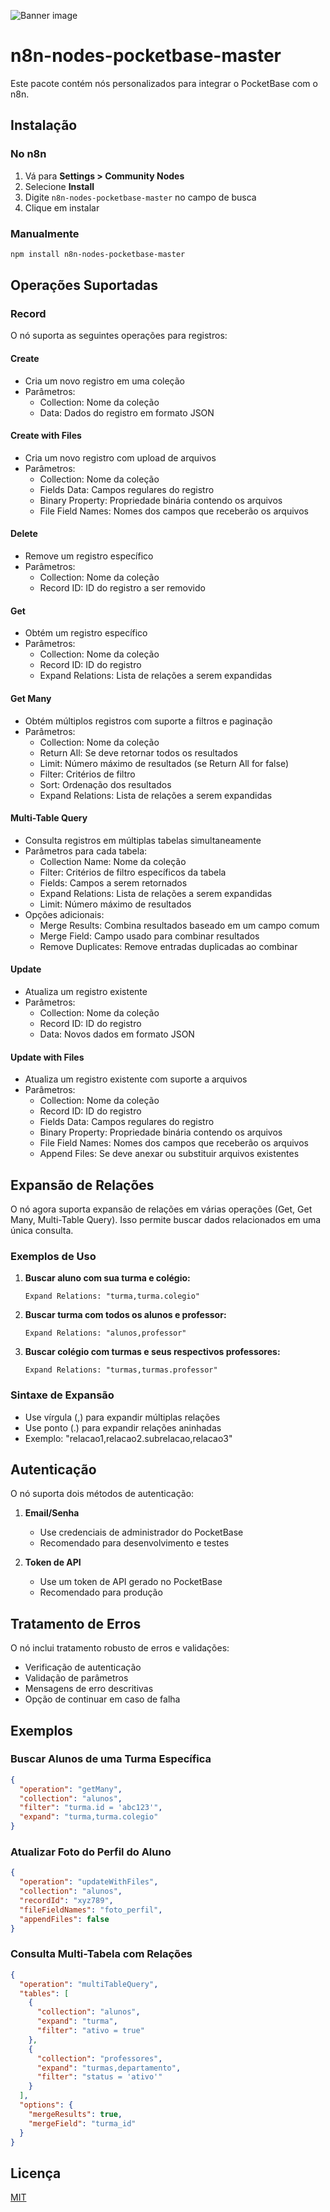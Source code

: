 ![Banner image](https://user-images.githubusercontent.com/10284570/173569848-c624317f-42b1-45a6-ab09-f0ea3c247648.png)

# n8n-nodes-pocketbase-master

Este pacote contém nós personalizados para integrar o PocketBase com o n8n.

## Instalação

### No n8n

1. Vá para **Settings > Community Nodes**
2. Selecione **Install**
3. Digite `n8n-nodes-pocketbase-master` no campo de busca
4. Clique em instalar

### Manualmente

```bash
npm install n8n-nodes-pocketbase-master
```

## Operações Suportadas

### Record

O nó suporta as seguintes operações para registros:

#### Create
- Cria um novo registro em uma coleção
- Parâmetros:
  - Collection: Nome da coleção
  - Data: Dados do registro em formato JSON

#### Create with Files
- Cria um novo registro com upload de arquivos
- Parâmetros:
  - Collection: Nome da coleção
  - Fields Data: Campos regulares do registro
  - Binary Property: Propriedade binária contendo os arquivos
  - File Field Names: Nomes dos campos que receberão os arquivos

#### Delete
- Remove um registro específico
- Parâmetros:
  - Collection: Nome da coleção
  - Record ID: ID do registro a ser removido

#### Get
- Obtém um registro específico
- Parâmetros:
  - Collection: Nome da coleção
  - Record ID: ID do registro
  - Expand Relations: Lista de relações a serem expandidas

#### Get Many
- Obtém múltiplos registros com suporte a filtros e paginação
- Parâmetros:
  - Collection: Nome da coleção
  - Return All: Se deve retornar todos os resultados
  - Limit: Número máximo de resultados (se Return All for false)
  - Filter: Critérios de filtro
  - Sort: Ordenação dos resultados
  - Expand Relations: Lista de relações a serem expandidas

#### Multi-Table Query
- Consulta registros em múltiplas tabelas simultaneamente
- Parâmetros para cada tabela:
  - Collection Name: Nome da coleção
  - Filter: Critérios de filtro específicos da tabela
  - Fields: Campos a serem retornados
  - Expand Relations: Lista de relações a serem expandidas
  - Limit: Número máximo de resultados
- Opções adicionais:
  - Merge Results: Combina resultados baseado em um campo comum
  - Merge Field: Campo usado para combinar resultados
  - Remove Duplicates: Remove entradas duplicadas ao combinar

#### Update
- Atualiza um registro existente
- Parâmetros:
  - Collection: Nome da coleção
  - Record ID: ID do registro
  - Data: Novos dados em formato JSON

#### Update with Files
- Atualiza um registro existente com suporte a arquivos
- Parâmetros:
  - Collection: Nome da coleção
  - Record ID: ID do registro
  - Fields Data: Campos regulares do registro
  - Binary Property: Propriedade binária contendo os arquivos
  - File Field Names: Nomes dos campos que receberão os arquivos
  - Append Files: Se deve anexar ou substituir arquivos existentes

## Expansão de Relações

O nó agora suporta expansão de relações em várias operações (Get, Get Many, Multi-Table Query). Isso permite buscar dados relacionados em uma única consulta.

### Exemplos de Uso

1. **Buscar aluno com sua turma e colégio:**
   ```
   Expand Relations: "turma,turma.colegio"
   ```

2. **Buscar turma com todos os alunos e professor:**
   ```
   Expand Relations: "alunos,professor"
   ```

3. **Buscar colégio com turmas e seus respectivos professores:**
   ```
   Expand Relations: "turmas,turmas.professor"
   ```

### Sintaxe de Expansão

- Use vírgula (,) para expandir múltiplas relações
- Use ponto (.) para expandir relações aninhadas
- Exemplo: "relacao1,relacao2.subrelacao,relacao3"

## Autenticação

O nó suporta dois métodos de autenticação:

1. **Email/Senha**
   - Use credenciais de administrador do PocketBase
   - Recomendado para desenvolvimento e testes

2. **Token de API**
   - Use um token de API gerado no PocketBase
   - Recomendado para produção

## Tratamento de Erros

O nó inclui tratamento robusto de erros e validações:
- Verificação de autenticação
- Validação de parâmetros
- Mensagens de erro descritivas
- Opção de continuar em caso de falha

## Exemplos

### Buscar Alunos de uma Turma Específica

```json
{
  "operation": "getMany",
  "collection": "alunos",
  "filter": "turma.id = 'abc123'",
  "expand": "turma,turma.colegio"
}
```

### Atualizar Foto do Perfil do Aluno

```json
{
  "operation": "updateWithFiles",
  "collection": "alunos",
  "recordId": "xyz789",
  "fileFieldNames": "foto_perfil",
  "appendFiles": false
}
```

### Consulta Multi-Tabela com Relações

```json
{
  "operation": "multiTableQuery",
  "tables": [
    {
      "collection": "alunos",
      "expand": "turma",
      "filter": "ativo = true"
    },
    {
      "collection": "professores",
      "expand": "turmas,departamento",
      "filter": "status = 'ativo'"
    }
  ],
  "options": {
    "mergeResults": true,
    "mergeField": "turma_id"
  }
}
```

## Licença

[MIT](LICENSE.md)
